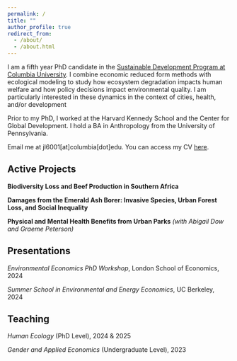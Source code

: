 ```yaml
---
permalink: /
title: ""
author_profile: true
redirect_from: 
  - /about/
  - /about.html
---
```


I am a fifth year PhD candidate in the [Sustainable Development Program at Columbia University](https://www.sipa.columbia.edu/sipa-education/phd-sustainable-development). I combine economic reduced form methods with ecological modeling to study how ecosystem degradation impacts human welfare and how policy decisions impact environmental quality. I am particularly interested in these dynamics in the context of cities, health, and/or development

Prior to my PhD, I worked at the Harvard Kennedy School and the Center for Global Development. I hold a BA in Anthropology from the University of Pennsylvania. 

Email me at jl6001[at]columbia[dot]edu. You can access my CV [here](https://jessiexlu.github.io/files/cv_may2025.pdf).

Active Projects
------
**Biodiversity Loss and Beef Production in Southern Africa**

**Damages from the Emerald Ash Borer: Invasive Species, Urban Forest Loss, and Social Inequality**

**Physical and Mental Health Benefits from Urban Parks** *(with Abigail Dow and Graeme Peterson)*

Presentations
------
*Environmental Economics PhD Workshop*, London School of Economics, 2024

*Summer School in Environmental and Energy Economics*, UC Berkeley, 2024

Teaching
------
*Human Ecology* (PhD Level), 2024 & 2025

*Gender and Applied Economics* (Undergraduate Level), 2023

